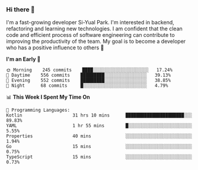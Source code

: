 ### Hi there 👋


I'm a fast-growing developer Si-Yual Park. I'm interested in backend, refactoring and learning new technologies. I am confident that the clean code and efficient process of software engineering can contribute to improving the productivity of the team. My goal is to become a developer who has a positive influence to others 🔭

<!--START_SECTION:waka-->
**I'm an Early 🐤** 

```text
🌞 Morning    245 commits    ████░░░░░░░░░░░░░░░░░░░░░   17.24% 
🌆 Daytime    556 commits    █████████░░░░░░░░░░░░░░░░   39.13% 
🌃 Evening    552 commits    █████████░░░░░░░░░░░░░░░░   38.85% 
🌙 Night      68 commits     █░░░░░░░░░░░░░░░░░░░░░░░░   4.79%

```


📊 **This Week I Spent My Time On** 

```text
💬 Programming Languages: 
Kotlin                   31 hrs 10 mins      ██████████████████████░░░   89.83% 
YAML                     1 hr 55 mins        █░░░░░░░░░░░░░░░░░░░░░░░░   5.55% 
Properties               40 mins             ░░░░░░░░░░░░░░░░░░░░░░░░░   1.94% 
Go                       15 mins             ░░░░░░░░░░░░░░░░░░░░░░░░░   0.75% 
TypeScript               15 mins             ░░░░░░░░░░░░░░░░░░░░░░░░░   0.73%

```


<!--END_SECTION:waka-->
